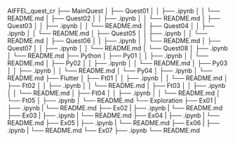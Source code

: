 AIFFEL_quest_cr
├── MainQuest
│   ├── Quest01
│   │   ├── .ipynb
│   │   └── README.md
│   ├── Quest02
│   │   ├── .ipynb
│   │   └── README.md
│   ├── Quest03
│   │   ├── .ipynb
│   │   └── README.md
│   ├── Quest04
│   │   ├── .ipynb
│   │   └── README.md
│   ├── Quest05
│   │   ├── .ipynb
│   │   └── README.md
│   ├── Quest06
│   │   ├── .ipynb
│   │   └── README.md
│   ├── Quest07
│   │   ├── .ipynb
│   │   └── README.md
│   └── Quest08
│       ├── .ipynb
│       └── README.md
├── Python
│   ├── Py01
│   │   ├── .ipynb
│   │   └── README.md
│   ├── Py02
│   │   ├── .ipynb
│   │   └── README.md
│   ├── Py03
│   │   ├── .ipynb
│   │   └── README.md
│   └── Py04
│       ├── .ipynb
│       └── README.md
├── Flutter
│   ├── Ft01
│   │   ├── .ipynb
│   │   └── README.md
│   ├── Ft02
│   │   ├── .ipynb
│   │   └── README.md
│   ├── Ft03
│   │   ├── .ipynb
│   │   └── README.md
│   ├── Ft04
│   │   ├── .ipynb
│   │   └── README.md
│   └── Ft05
│        ├── .ipynb
│        └── README.md
└── Exploration
    ├── Ex01
     |  ├── .ipynb
     |   └── README.md
    ├── Ex02
     |  ├── .ipynb
     |  └── README.md
    ├── Ex03
     |  ├── .ipynb
     |  └── README.md
    ├── Ex04
     |  ├── .ipynb
     |  └── README.md
    ├── Ex05
     |  ├── .ipynb
     |  └── README.md
    ├── Ex06
     |  ├── .ipynb
     |  └── README.md
    └── Ex07
        ├── .ipynb
        └── README.md
